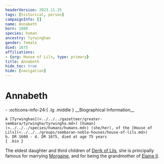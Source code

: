 ```yaml
---
headerVersion: 2023.11.25
tags: [historical, person]
campaignInfo: []
name: Annabeth
born: 1600
species: human
ancestry: Tyrwinghan
gender: female
died: 1675
affiliations:
- {org: House of Lils, type: primary}
title: Annabeth
hide_toc: true
hide: [navigation]
---
```

# Annabeth
<div class="grid cards ext-narrow-margin ext-one-column" markdown>
- :octicons-info-24:{ .lg .middle } __Biographical Information__

    A [Tyrwinghan](<../../../gazetteer/greater-sembara/tyrwingha/tyrwingha.md>) [human](<../../../species/humans/humans.md>) (she/her), of the [House of Lils](<../../../groups/sembaran-noble-houses/house-of-lils.md>)  
    b. DR 1600 - d. DR 1675, died at age 75 years  
    { .bio }

</div>


The eldest daughter and third children of [Derik of Lils](<./derik-of-lils.md>), she is principally famous for marrying [Morgaine](<./morgaine.md>), and for being the grandmother of [Elaine II](<./elaine-ii.md>). 



